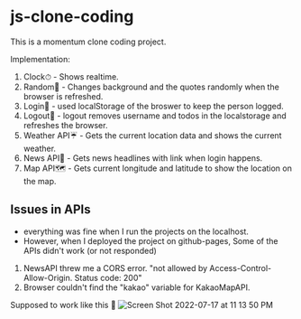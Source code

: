 # js-clone-coding
This is a momentum clone coding project.

Implementation:
1. Clock⏱ - Shows realtime.
2. Random🎲 - Changes background and the quotes randomly when the browser is refreshed.
3. Login🔑 - used localStorage of the broswer to keep the person logged.
4. Logout🚪 - logout removes username and todos in the localstorage and refreshes the browser.
4. Weather API☔️ - Gets the current location data and shows the current weather.
5. News API📰 - Gets news headlines with link when login happens.
6. Map API🗺 - Gets current longitude and latitude to show the location on the map.

## Issues in APIs
- everything was fine when I run the projects on the localhost.
- However, when I deployed the project on github-pages, Some of the APIs didn't work (or not responded)
1. NewsAPI threw me a CORS error. "not allowed by Access-Control-Allow-Origin. Status code: 200"
2. Browser couldn't find the "kakao" variable for KakaoMapAPI.

Supposed to work like this 🥲
![Screen Shot 2022-07-17 at 11 13 50 PM](https://user-images.githubusercontent.com/76804681/179402732-87e5121f-0d3d-4ec2-9235-9151e7c6b5ee.png)
